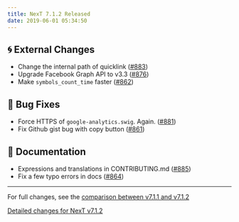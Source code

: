 ```yaml
---
title: NexT 7.1.2 Released
date: 2019-06-01 05:34:50
---
```


## 🌀 External Changes

- Change the internal path of quicklink ([#883](https://github.com/theme-next/hexo-theme-next/pull/883))
- Upgrade Facebook Graph API to v3.3 ([#876](https://github.com/theme-next/hexo-theme-next/pull/876))
- Make `symbols_count_time` faster ([#862](https://github.com/theme-next/hexo-theme-next/pull/862))

## 🐞 Bug Fixes

- Force HTTPS of `google-analytics.swig`. Again. ([#881](https://github.com/theme-next/hexo-theme-next/pull/881))
- Fix Github gist bug with copy button ([#861](https://github.com/theme-next/hexo-theme-next/pull/861))

## 📖 Documentation

- Expressions and translations in CONTRIBUTING.md ([#885](https://github.com/theme-next/hexo-theme-next/pull/885))
- Fix a few typo errors in docs ([#864](https://github.com/theme-next/hexo-theme-next/pull/864))

***

For full changes, see the [comparison between v7.1.1 and v7.1.2](https://github.com/theme-next/hexo-theme-next/compare/v7.1.1...v7.1.2)

[Detailed changes for NexT v7.1.2](https://github.com/theme-next/hexo-theme-next/releases/tag/v7.1.2)
